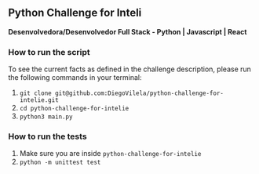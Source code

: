 ## Python Challenge for Inteli
**Desenvolvedora/Desenvolvedor Full Stack - Python | Javascript | React**

### How to run the script
To see the current facts as defined in the challenge description, please run the following commands in your terminal:

1. `git clone git@github.com:DiegoVilela/python-challenge-for-intelie.git`
2. `cd python-challenge-for-intelie`
3. `python3 main.py`

### How to run the tests

1. Make sure you are inside `python-challenge-for-intelie`
2. `python -m unittest test`
